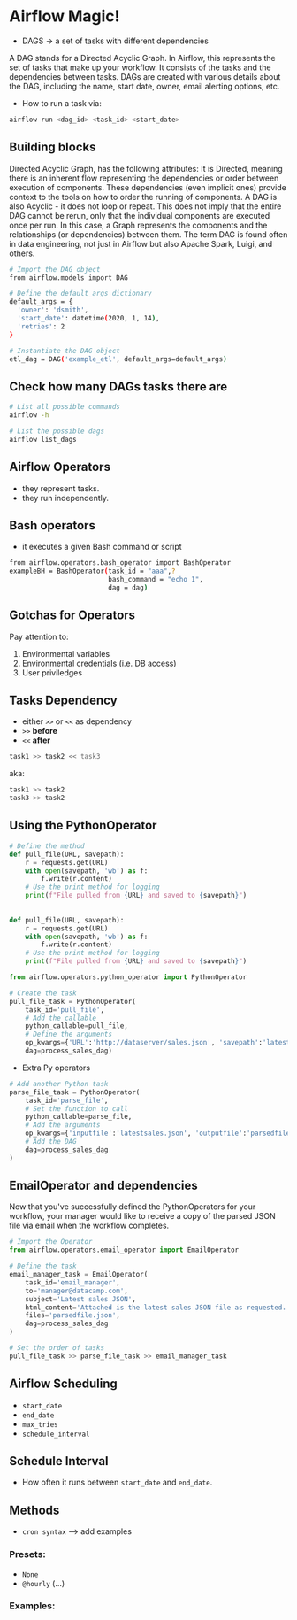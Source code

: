 # Airflow Magic!

* DAGS -> a set of tasks with different dependencies

A DAG stands for a Directed Acyclic Graph. In Airflow, this represents the set of tasks that make up your workflow. It consists of the tasks and the dependencies between tasks. DAGs are created with various details about the DAG, including the name, start date, owner, email alerting options, etc.

* How to run a task via:

``` bash
airflow run <dag_id> <task_id> <start_date>
```

## Building blocks

Directed Acyclic Graph, has the following attributes: It is Directed, meaning there is an inherent flow representing the dependencies or order between execution of components. These dependencies (even implicit ones) provide context to the tools on how to order the running of components. A DAG is also Acyclic - it does not loop or repeat. This does not imply that the entire DAG cannot be rerun, only that the individual components are executed once per run. In this case, a Graph represents the components and the relationships (or dependencies) between them. The term DAG is found often in data engineering, not just in Airflow but also Apache Spark, Luigi, and others.


``` bash
# Import the DAG object
from airflow.models import DAG

# Define the default_args dictionary
default_args = {
  'owner': 'dsmith',
  'start_date': datetime(2020, 1, 14),
  'retries': 2
}

# Instantiate the DAG object
etl_dag = DAG('example_etl', default_args=default_args)

```

## Check how many DAGs tasks there are

``` bash
# List all possible commands
airflow -h

# List the possible dags
airflow list_dags
```

## Airflow Operators
 
* they represent tasks.
* they run independently.

## Bash operators
* it executes a given Bash command or script

``` bash
from airflow.operators.bash_operator import BashOperator
exampleBH = BashOperator(task_id = "aaa",?
                         bash_command = "echo 1",
                         dag = dag)
```

## Gotchas for Operators
Pay attention to:
1. Environmental variables
2. Environmental credentials (i.e. DB access)
3. User priviledges

## Tasks Dependency

* either `>>` or `<<` as dependency
* `>>` **before**
* `<<` **after**

``` bash
task1 >> task2 << task3
```
aka:
``` bash
task1 >> task2
task3 >> task2
```

## Using the PythonOperator
``` python
# Define the method
def pull_file(URL, savepath):
    r = requests.get(URL)
    with open(savepath, 'wb') as f:
        f.write(r.content)    
    # Use the print method for logging
    print(f"File pulled from {URL} and saved to {savepath}")
    
    
def pull_file(URL, savepath):
    r = requests.get(URL)
    with open(savepath, 'wb') as f:
        f.write(r.content)   
    # Use the print method for logging
    print(f"File pulled from {URL} and saved to {savepath}")

from airflow.operators.python_operator import PythonOperator

# Create the task
pull_file_task = PythonOperator(
    task_id='pull_file',
    # Add the callable
    python_callable=pull_file,
    # Define the arguments
    op_kwargs={'URL':'http://dataserver/sales.json', 'savepath':'latestsales.json'},
    dag=process_sales_dag)
```

* Extra Py operators

``` python
# Add another Python task
parse_file_task = PythonOperator(
    task_id='parse_file',
    # Set the function to call
    python_callable=parse_file,
    # Add the arguments
    op_kwargs={'inputfile':'latestsales.json', 'outputfile':'parsedfile.json'},
    # Add the DAG
    dag=process_sales_dag
)
``` 

## EmailOperator and dependencies

Now that you've successfully defined the PythonOperators for your workflow, your manager would like to receive a copy of the parsed JSON file via email when the workflow completes.

``` python
# Import the Operator
from airflow.operators.email_operator import EmailOperator

# Define the task
email_manager_task = EmailOperator(
    task_id='email_manager',
    to='manager@datacamp.com',
    subject='Latest sales JSON',
    html_content='Attached is the latest sales JSON file as requested.',
    files='parsedfile.json',
    dag=process_sales_dag
)

# Set the order of tasks
pull_file_task >> parse_file_task >> email_manager_task
``` 

## Airflow Scheduling

* `start_date`
* `end_date`
* `max_tries`
* `schedule_interval`

## Schedule Interval

* How often it runs between `start_date` and `end_date`.

## Methods
* `cron syntax`
--> add examples

### Presets:
* `None`
* `@hourly`
(...)


### Examples:






